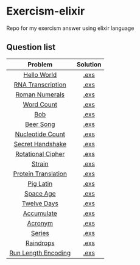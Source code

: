 
# Exercism-elixir

Repo for my exercism answer using elixir language

## Question list

| Problem  | Solution |
|:--------:|:--------:|
| [Hello World](https://exercism.io/tracks/elixir/exercises/hello-world) | [.exs](hello-world/hello_world.exs) |
| [RNA Transcription](https://exercism.io/tracks/elixir/exercises/rna-transcription) | [.exs](rna-transcription/rna_transcription.exs) |
| [Roman Numerals](https://exercism.io/tracks/elixir/exercises/roman-numerals) | [.exs](roman-numerals/roman.exs) |
| [Word Count](https://exercism.io/tracks/elixir/exercises/word-count) | [.exs](word-count/word_count.exs) |
| [Bob](https://exercism.io/tracks/elixir/exercises/bob) | [.exs](bob/lib/bob.ex) |
| [Beer Song](https://exercism.io/tracks/elixir/exercises/beer-song) | [.exs](beer-song/lib/beer_song.ex) |
| [Nucleotide Count](https://exercism.io/tracks/elixir/exercises/nucleotide-count) | [.exs](nucleotide-count/lib/nucleotide_count.ex) |
| [Secret Handshake](https://exercism.io/tracks/elixir/exercises/secret-handshake) | [.exs](secret-handshake/lib/secret_handshake.ex) |
| [Rotational Cipher](https://exercism.io/tracks/elixir/exercises/rotational-cipher) | [.exs](rotational-cipher/lib/rotational_cipher.ex) |
| [Strain](https://exercism.io/tracks/elixir/exercises/strain) | [.exs](strain/lib/strain.ex) |
| [Protein Translation](https://exercism.io/tracks/elixir/exercises/protein-translation) | [.exs](protein-translation/lib/protein_translation.ex) |
| [Pig Latin](https://exercism.io/tracks/elixir/exercises/pig-latin) | [.exs](pig-latin/lib/pig_latin.ex) |
| [Space Age](https://exercism.io/tracks/elixir/exercises/space-age) | [.exs](space-age/lib/space_age.ex) |
| [Twelve Days](https://exercism.io/tracks/elixir/exercises/twelve-days) | [.exs](twelve-days/lib/twelve_days.ex) |
| [Accumulate](https://exercism.io/tracks/elixir/exercises/accumulate) | [.exs](accumulate/lib/accumulate.ex) |
| [Acronym](https://exercism.io/tracks/elixir/exercises/acronym) | [.exs](acronym/lib/acronym.ex) |
| [Series](https://exercism.io/tracks/elixir/exercises/series) | [.exs](series/lib/series.ex) |
| [Raindrops](https://exercism.io/tracks/elixir/exercises/raindrops) | [.exs](raindrops/lib/raindrops.ex) |
| [Run Length Encoding](https://exercism.io/tracks/elixir/exercises/run-length-encoding) | [.exs](run-length-encoding/lib/run_length_encoder.ex) |
